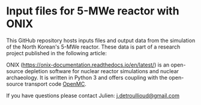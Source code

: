 # Input files for 5-MWe reactor with ONIX

This GitHub repository hosts inputs files and output data from the simulation of the North Korean's 5-MWe reactor. These data is part of a research project published in the following article:

ONIX (https://onix-documentation.readthedocs.io/en/latest/) is an open-source depletion software for nuclear reactor simulations and nuclear archaeology. It is written in Python 3 and offers coupling with the open-source transport code [OpenMC](https://github.com/openmc-dev/openmc).

If you have questions please contact Julien: j.detroullioud@gmail.com